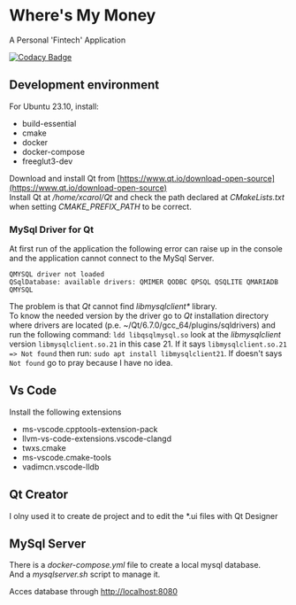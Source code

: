 # Where's My Money

A Personal 'Fintech' Application  

[![Codacy Badge](https://app.codacy.com/project/badge/Grade/f5be67cc1a014fcab81676691fcbd100)](https://app.codacy.com/gh/xcarol/wmm/dashboard?utm_source=gh&utm_medium=referral&utm_content=&utm_campaign=Badge_grade)  

## Development environment

For Ubuntu 23.10, install:

- build-essential
- cmake
- docker
- docker-compose
- freeglut3-dev

Download and install Qt from [https://www.qt.io/download-open-source](https://www.qt.io/download-open-source)  
Install Qt at _/home/xcarol/Qt_ and check the path declared at _CMakeLists.txt_ when setting _CMAKE_PREFIX_PATH_ to be correct.

### MySql Driver for Qt

At first run of the application the following error can raise up in the console and the application cannot connect to the MySql Server.  

``` Log
QMYSQL driver not loaded
QSqlDatabase: available drivers: QMIMER QODBC QPSQL QSQLITE QMARIADB QMYSQL
```

The problem is that _Qt_ cannot find _libmysqlclient*_ library.  
To know the needed version by the driver go to _Qt_ installation directory where drivers are located (p.e. ~/Qt/6.7.0/gcc_64/plugins/sqldrivers) and run the following command: `ldd libqsqlmysql.so` look at the _libmysqlclient_ version `libmysqlclient.so.21` in this case 21. If it says `libmysqlclient.so.21 => Not found` then run: `sudo apt install libmysqlclient21`. If doesn't says `Not found` go to pray because I have no idea.

## Vs Code

Install the following extensions

- ms-vscode.cpptools-extension-pack
- llvm-vs-code-extensions.vscode-clangd
- twxs.cmake
- ms-vscode.cmake-tools
- vadimcn.vscode-lldb

## Qt Creator

I olny used it to create de project and to edit the *.ui files with Qt Designer

## MySql Server

There is a _docker-compose.yml_ file to create a local mysql database.  
And a _mysqlserver.sh_ script to manage it.  

Acces database through [http://localhost:8080](http://localhost:8080)  
